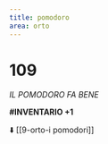 ```yaml
---
title: pomodoro
area: orto
---
```

# 109
_IL POMODORO FA BENE_

**#INVENTARIO +1**

⬇️ [[9-orto-i pomodori]]
